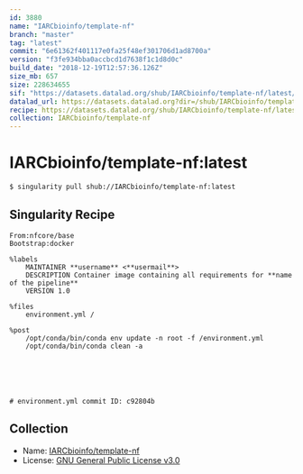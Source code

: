 ```yaml
---
id: 3880
name: "IARCbioinfo/template-nf"
branch: "master"
tag: "latest"
commit: "6e61362f401117e0fa25f48ef301706d1ad8700a"
version: "f3fe934bba0accbcd1d7638f1c1d8d0c"
build_date: "2018-12-19T12:57:36.126Z"
size_mb: 657
size: 228634655
sif: "https://datasets.datalad.org/shub/IARCbioinfo/template-nf/latest/2018-12-19-6e61362f-f3fe934b/f3fe934bba0accbcd1d7638f1c1d8d0c.simg"
datalad_url: https://datasets.datalad.org?dir=/shub/IARCbioinfo/template-nf/latest/2018-12-19-6e61362f-f3fe934b/
recipe: https://datasets.datalad.org/shub/IARCbioinfo/template-nf/latest/2018-12-19-6e61362f-f3fe934b/Singularity
collection: IARCbioinfo/template-nf
---
```


# IARCbioinfo/template-nf:latest

```bash
$ singularity pull shub://IARCbioinfo/template-nf:latest
```

## Singularity Recipe

```singularity
From:nfcore/base
Bootstrap:docker

%labels
    MAINTAINER **username** <**usermail**>
    DESCRIPTION Container image containing all requirements for **name of the pipeline**
    VERSION 1.0

%files
    environment.yml /

%post
    /opt/conda/bin/conda env update -n root -f /environment.yml
    /opt/conda/bin/conda clean -a






# environment.yml commit ID: c92804b
```

## Collection

 - Name: [IARCbioinfo/template-nf](https://github.com/IARCbioinfo/template-nf)
 - License: [GNU General Public License v3.0](https://api.github.com/licenses/gpl-3.0)

